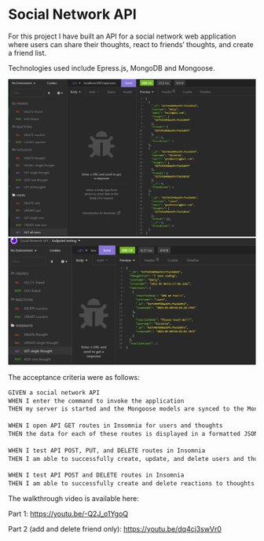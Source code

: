 # Social Network API

For this project I have built an API for a social network web application where users can share their thoughts, react to friends’ thoughts, and create a friend list.

Technologies used include Epress.js, MongoDB and Mongoose.

![screenshot of all users being viewed in Insomnia](/assets/screenshot-get-all.png)
![screenshot of a single thought and associated reactions being viewed in Insomnia](/assets/screenshot-view-thought.png)

The acceptance criteria were as follows:

```md
GIVEN a social network API
WHEN I enter the command to invoke the application
THEN my server is started and the Mongoose models are synced to the MongoDB database

WHEN I open API GET routes in Insomnia for users and thoughts
THEN the data for each of these routes is displayed in a formatted JSON

WHEN I test API POST, PUT, and DELETE routes in Insomnia
THEN I am able to successfully create, update, and delete users and thoughts in my database

WHEN I test API POST and DELETE routes in Insomnia
THEN I am able to successfully create and delete reactions to thoughts and add and remove friends to a user’s friend list
```

The walkthrough video is available here:

Part 1: https://youtu.be/-Q2J_o1YgoQ

Part 2 (add and delete friend only): https://youtu.be/dq4cj3swVr0
